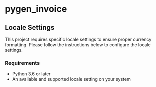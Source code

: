 # pygen_invoice
## Locale Settings

This project requires specific locale settings to ensure proper currency formatting. Please follow the instructions below to configure the locale settings.

### Requirements

- Python 3.6 or later
- An available and supported locale setting on your system

